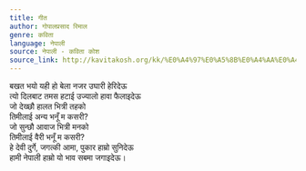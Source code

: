 ```yaml
---
title: गीत
author: गोपालप्रसाद रिमाल
genre: कविता
language: नेपाली
source: नेपाली - कविता कोश
source_link: http://kavitakosh.org/kk/%E0%A4%97%E0%A5%8B%E0%A4%AA%E0%A4%BE%E0%A4%B2%E0%A4%AA%E0%A5%8D%E0%A4%B0%E0%A4%B8%E0%A4%BE%E0%A4%A6_%E0%A4%B0%E0%A4%BF%E0%A4%AE%E0%A4%BE%E0%A4%B2
---
```


बखत भयो यही हो बेला नजर उघारी हेरिदेऊ  
त्यो दिलबाट तमस हटाई उज्यालो हावा फैलाइदेऊ  
जो देख्छौ हालत भित्री तहको  
तिमीलाई अन्य भनूँ म कसरी?  
जो सुन्छौ आवाज भित्री मनको  
तिमीलाई वैरी भनूँ म कसरी?  
हे देवी दुर्गे, जगत्की आमा, पुकार हाम्रो सुनिदेऊ  
हामी नेपाली हाम्रो यो भाव सबमा जगाइदेऊ।
